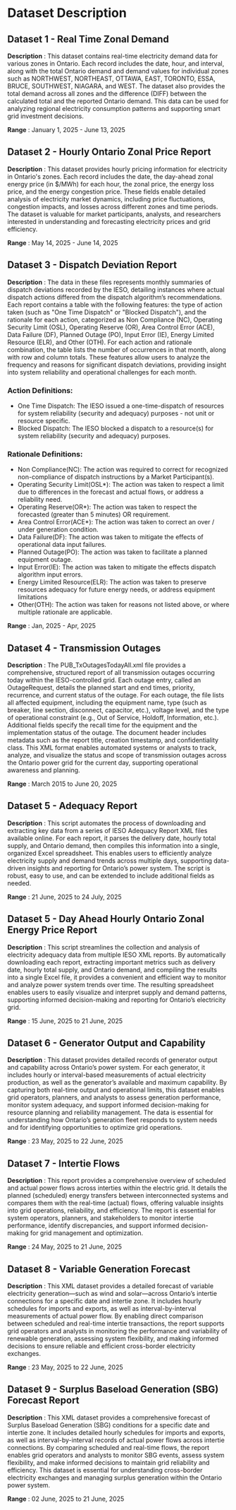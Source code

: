 # Dataset Description

## Dataset 1 - Real Time Zonal Demand

**Description** : This dataset contains real-time electricity demand data for various zones in Ontario. Each record includes the date, hour, and interval, along with the total Ontario demand and demand values for individual zones such as NORTHWEST, NORTHEAST, OTTAWA, EAST, TORONTO, ESSA, BRUCE, SOUTHWEST, NIAGARA, and WEST. The dataset also provides the total demand across all zones and the difference (DIFF) between the calculated total and the reported Ontario demand. This data can be used for analyzing regional electricity consumption patterns and supporting smart grid investment decisions.

**Range** : January 1, 2025  - June 13, 2025

## Dataset 2 - Hourly Ontario Zonal Price Report

**Description** : This dataset provides hourly pricing information for electricity in Ontario's zones. Each record includes the date, the day-ahead zonal energy price (in $/MWh) for each hour, the zonal price, the energy loss price, and the energy congestion price. These fields enable detailed analysis of electricity market dynamics, including price fluctuations, congestion impacts, and losses across different zones and time periods. The dataset is valuable for market participants, analysts, and researchers interested in understanding and forecasting electricity prices and grid efficiency.

**Range** : May 14, 2025 - June 14, 2025

## Dataset 3 - Dispatch Deviation Report
**Description** : The data in these files represents monthly summaries of dispatch deviations recorded by the IESO, detailing instances where actual dispatch actions differed from the dispatch algorithm’s recommendations. Each report contains a table with the following features: the type of action taken (such as "One Time Dispatch" or "Blocked Dispatch"), and the rationale for each action, categorized as Non Compliance (NC), Operating Security Limit (OSL), Operating Reserve (OR), Area Control Error (ACE), Data Failure (DF), Planned Outage (PO), Input Error (IE), Energy Limited Resource (ELR), and Other (OTH). For each action and rationale combination, the table lists the number of occurrences in that month, along with row and column totals. These features allow users to analyze the frequency and reasons for significant dispatch deviations, providing insight into system reliability and operational challenges for each month.

### Action Definitions:
- One Time Dispatch:   The IESO issued a one-time-dispatch of resources for system reliability (security and adequacy) purposes - not unit or resource specific.
- Blocked Dispatch:   The IESO blocked a dispatch to a resource(s) for system reliability (security and adequacy) purposes.

### Rationale Definitions:
- Non Compliance(NC):   The action was required to correct for recognized non-compliance of dispatch instructions by a Market Participant(s).
- Operating Security Limit(OSL*):    The action was taken to respect a limit due to differences in the forecast and actual flows, or address a reliability need.
- Operating Reserve(OR*):    The action was taken to respect the forecasted (greater than 5 minutes) OR requirement.
- Area Control Error(ACE*):    The action was taken to correct an over / under generation condition.
- Data Failure(DF):    The action was taken to mitigate the effects of operational data input failures.
- Planned Outage(PO):    The action was taken to facilitate a planned equipment outage.
- Input Error(IE):    The action was taken to mitigate the effects dispatch algorithm input errors.
- Energy Limited Resource(ELR):    The action was taken to preserve resources adequacy for future energy needs, or address equipment limitations
- Other(OTH):    The action was taken for reasons not listed above, or where multiple rationale are applicable.

**Range** : Jan, 2025 - Apr, 2025

## Dataset 4 - Transmission Outages 

**Description** : The PUB_TxOutagesTodayAll.xml file provides a comprehensive, structured report of all transmission outages occurring today within the IESO-controlled grid. Each outage entry, called an OutageRequest, details the planned start and end times, priority, recurrence, and current status of the outage. For each outage, the file lists all affected equipment, including the equipment name, type (such as breaker, line section, disconnect, capacitor, etc.), voltage level, and the type of operational constraint (e.g., Out of Service, Holdoff, Information, etc.). Additional fields specify the recall time for the equipment and the implementation status of the outage. The document header includes metadata such as the report title, creation timestamp, and confidentiality class. This XML format enables automated systems or analysts to track, analyze, and visualize the status and scope of transmission outages across the Ontario power grid for the current day, supporting operational awareness and planning.

**Range** : March 2015 to June 20, 2025

## Dataset 5 - Adequacy Report
**Description** : This script automates the process of downloading and extracting key data from a series of IESO Adequacy Report XML files available online. For each report, it parses the delivery date, hourly total supply, and Ontario demand, then compiles this information into a single, organized Excel spreadsheet. This enables users to efficiently analyze electricity supply and demand trends across multiple days, supporting data-driven insights and reporting for Ontario’s power system. The script is robust, easy to use, and can be extended to include additional fields as needed.

**Range** : 21 June, 2025 to 24 July, 2025

## Dataset 5 - Day Ahead Hourly Ontario Zonal Energy Price Report
**Description** : This script streamlines the collection and analysis of electricity adequacy data from multiple IESO XML reports. By automatically downloading each report, extracting important metrics such as delivery date, hourly total supply, and Ontario demand, and compiling the results into a single Excel file, it provides a convenient and efficient way to monitor and analyze power system trends over time. The resulting spreadsheet enables users to easily visualize and interpret supply and demand patterns, supporting informed decision-making and reporting for Ontario’s electricity grid.

**Range** : 15 June, 2025 to 21 June, 2025

## Dataset 6 - Generator Output and Capability
**Description** : This dataset provides detailed records of generator output and capability across Ontario’s power system. For each generator, it includes hourly or interval-based measurements of actual electricity production, as well as the generator’s available and maximum capability. By capturing both real-time output and operational limits, this dataset enables grid operators, planners, and analysts to assess generation performance, monitor system adequacy, and support informed decision-making for resource planning and reliability management. The data is essential for understanding how Ontario’s generation fleet responds to system needs and for identifying opportunities to optimize grid operations.

**Range** : 23 May, 2025 to 22 June, 2025

## Dataset 7 - Intertie Flows
**Description** : This report provides a comprehensive overview of scheduled and actual power flows across interties within the electric grid. It details the planned (scheduled) energy transfers between interconnected systems and compares them with the real-time (actual) flows, offering valuable insights into grid operations, reliability, and efficiency. The report is essential for system operators, planners, and stakeholders to monitor intertie performance, identify discrepancies, and support informed decision-making for grid management and optimization.

**Range** : 24 May, 2025 to 21 June, 2025

## Dataset 8 - Variable Generation Forecast
**Description** : This XML dataset provides a detailed forecast of variable electricity generation—such as wind and solar—across Ontario’s intertie connections for a specific date and intertie zone. It includes hourly schedules for imports and exports, as well as interval-by-interval measurements of actual power flow. By enabling direct comparison between scheduled and real-time intertie transactions, the report supports grid operators and analysts in monitoring the performance and variability of renewable generation, assessing system flexibility, and making informed decisions to ensure reliable and efficient cross-border electricity exchanges.

**Range** : 23 May, 2025 to 22 June, 2025

## Dataset 9 - Surplus Baseload Generation (SBG) Forecast Report
**Description** : This XML dataset provides a comprehensive forecast of Surplus Baseload Generation (SBG) conditions for a specific date and intertie zone. It includes detailed hourly schedules for imports and exports, as well as interval-by-interval records of actual power flows across intertie connections. By comparing scheduled and real-time flows, the report enables grid operators and analysts to monitor SBG events, assess system flexibility, and make informed decisions to maintain grid reliability and efficiency. This dataset is essential for understanding cross-border electricity exchanges and managing surplus generation within the Ontario power system.

**Range** : 02 June, 2025 to 21 June, 2025








